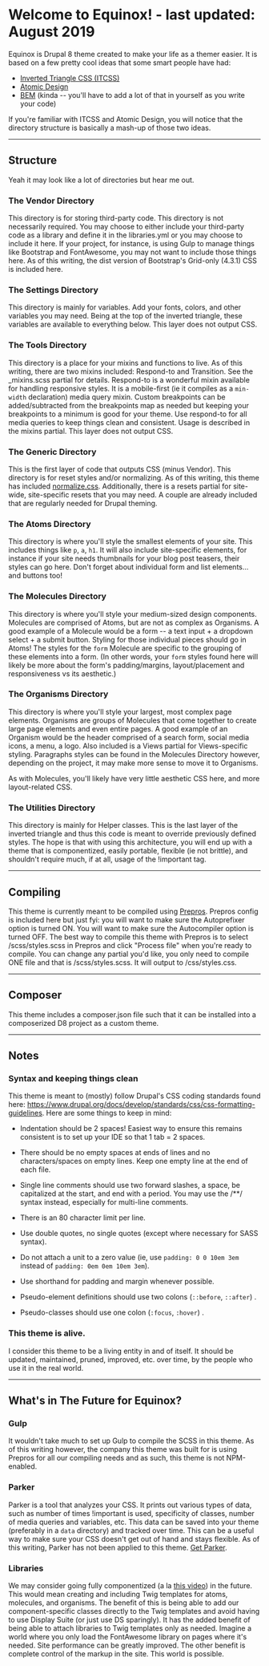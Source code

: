 # Welcome to Equinox! - last updated: August 2019

Equinox is Drupal 8 theme created to make your life as a themer easier. It is based on a few pretty cool ideas that some smart people have had:

+ [Inverted Triangle CSS (ITCSS)](https://www.xfive.co/blog/itcss-scalable-maintainable-css-architecture/)
+ [Atomic Design](http://bradfrost.com/blog/post/atomic-web-design/)
+ [BEM](http://getbem.com/) (kinda -- you'll have to add a lot of that in yourself as you write your code)

If you're familiar with ITCSS and Atomic Design, you will notice that the directory structure is basically a mash-up of those two ideas. 


_____________________________
## Structure

Yeah it may look like a lot of directories but hear me out.

### The Vendor Directory

This directory is for storing third-party code. This directory is not necessarily required. You may choose to either include your third-party code as a library and define it in the libraries.yml or you may choose to include it here. If your project, for instance, is using Gulp to manage things like Bootstrap and FontAwesome, you may not want to include those things here. As of this writing, the dist version of Bootstrap's Grid-only (4.3.1) CSS is included here. 

### The Settings Directory

This directory is mainly for variables. Add your fonts, colors, and other variables you may need.  Being at the top of the inverted triangle, these variables are available to everything below. This layer does not output CSS.

### The Tools Directory

This directory is a place for your mixins and functions to live. As of this writing, there are two mixins included: Respond-to and Transition. See the _mixins.scss partial for details. Respond-to is a wonderful mixin available for handling responsive styles. It is a mobile-first (ie it compiles as a `min-width` declaration) media query mixin. Custom breakpoints can be added/subtracted from the breakpoints map as needed but keeping your breakpoints to a minimum is good for your theme. Use respond-to for all media queries to keep things clean and consistent. Usage is described in the mixins partial. This layer does not output CSS.

### The Generic Directory

This is the first layer of code that outputs CSS (minus Vendor). This directory is for reset styles and/or normalizing. As of this writing, this theme has included [normalize.css](https://github.com/necolas/normalize.css/). Additionally, there is a resets partial for site-wide, site-specific resets that you may need. A couple are already included that are regularly needed for Drupal theming. 

### The Atoms Directory

This directory is where you'll style the smallest elements of your site. This includes things like `p`, `a`, `h1`. It will also include site-specific elements, for instance if your site needs thumbnails for your blog post teasers, their styles can go here. Don't forget about individual form and list elements... and buttons too! 

### The Molecules Directory

This directory is where you'll style your medium-sized design components. Molecules are comprised of Atoms, but are not as complex as Organisms. A good example of a Molecule would be a form -- a text input + a dropdown select + a submit button. Styling for those individual pieces should go in Atoms! The styles for the `form` Molecule are specific to the grouping of these elements into a form. (In other words, your `form` styles found here will likely be more about the form's padding/margins, layout/placement and responsiveness vs its aesthetic.)

### The Organisms Directory

This directory is where you'll style your largest, most complex page elements. Organisms are groups of Molecules that come together to create large page elements and even entire pages. A good example of an Organism would be the header comprised of a search form, social media icons, a menu, a logo. Also included is a Views partial for Views-specific styling. Paragraphs styles can be found in the Molecules Directory however, depending on the project, it may make more sense to move it to Organisms.

As with Molecules, you'll likely have very little aesthetic CSS here, and more layout-related CSS.

### The Utilities Directory

This directory is mainly for Helper classes. This is the last layer of the inverted triangle and thus this code is meant to override previously defined styles. The hope is that with using this architecture, you will end up with a theme that is componentized, easily portable, flexible (ie not brittle), and shouldn't require much, if at all, usage of the !important tag.


_____________________________
## Compiling

This theme is currently meant to be compiled using [Prepros](https://prepros.io/). Prepros config is included here but just fyi: you will want to make sure the Autoprefixer option is turned ON. You will want to make sure the Autocompiler option is turned OFF. The best way to compile this theme with Prepros is to select /scss/styles.scss in Prepros and click "Process file" when you're ready to compile. You can change any partial you'd like, you only need to compile ONE file and that is /scss/styles.scss. It will output to /css/styles.css.


_____________________________
## Composer

This theme includes a composer.json file such that it can be installed into a composerized D8 project as a custom theme. 


_____________________________
## Notes

### Syntax and keeping things clean

This theme is meant to (mostly) follow Drupal's CSS coding standards found here: https://www.drupal.org/docs/develop/standards/css/css-formatting-guidelines. Here are some things to keep in mind:

+ Indentation should be 2 spaces! Easiest way to ensure this remains consistent is to set up your IDE so that 1 tab = 2 spaces.

+ There should be no empty spaces at ends of lines and no characters/spaces on empty lines. Keep one empty line at the end of each file.

+ Single line comments should use two forward slashes, a space, be capitalized at the start, and end with a period. You may use the /**/ syntax instead, especially for multi-line comments.

+ There is an 80 character limit per line. 

+ Use double quotes, no single quotes (except where necessary for SASS syntax).

+ Do not attach a unit to a zero value (ie, use `padding: 0 0 10em 3em` instead of `padding: 0em 0em 10em 3em`).

+ Use shorthand for padding and margin whenever possible.

+ Pseudo-element definitions should use two colons (`::before`, `::after`) .

+ Pseudo-classes should use one colon (`:focus`, `:hover`) .

### This theme is alive.

I consider this theme to be a living entity in and of itself. It should be updated, maintained, pruned, improved, etc. over time, by the people who use it in the real world. 


_____________________________
## What's in The Future for Equinox?

### Gulp

It wouldn't take much to set up Gulp to compile the SCSS in this theme. As of this writing however, the company this theme was built for is using Prepros for all our compiling needs and as such, this theme is not NPM-enabled.

### Parker

Parker is a tool that analyzes your CSS. It prints out various types of data, such as number of times !important is used, specificity of classes, number of media queries and variables, etc. This data can be saved into your theme (preferably in a `data` directory) and tracked over time. This can be a useful way to make sure your CSS doesn't get out of hand and stays flexible. As of this writing, Parker has not been applied to this theme. [Get Parker](https://github.com/katiefenn/parker).


### Libraries

We may consider going fully componentized (a la [this video](https://youtu.be/dFMpUyNkIHo)) in the future. This would mean creating and including Twig templates for atoms, molecules, and organisms. The benefit of this is being able to add our component-specific classes directly to the Twig templates and avoid having to use Display Suite (or just use DS sparingly). It has the added benefit of being able to attach libraries to Twig templates only as needed. Imagine a world where you only load the FontAwesome library on pages where it's needed. Site performance can be greatly improved. The other benefit is complete control of the markup in the site. This world is possible. 